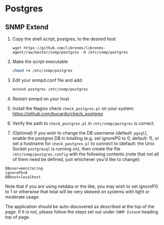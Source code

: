 # Postgres

## SNMP Extend

1. Copy the shell script, postgres, to the desired host

    ```
    wget https://github.com/librenms/librenms-agent/raw/master/snmp/postgres -O /etc/snmp/postgres
    ```

2. Make the script executable

    ```bash
    chmod +x /etc/snmp/postgres
    ```

3. Edit your snmpd.conf file and add:

    ```bash
    extend postgres /etc/snmp/postgres
    ```

4. Restart snmpd on your host

5. Install the Nagios check `check_postgres.pl` on your system:
<https://github.com/bucardo/check_postgres>

6. Verify the path to `check_postgres.pl` in `/etc/snmp/postgres` is
correct.

7. (Optional) If you wish to change the DB username (default: `pgsql`), enable
the postgres DB in totalling (e.g. set ignorePG to 0, default: 1), or set a
hostname for `check_postgres.pl` to connect to (default: the Unix Socket `postgresql` is running on), then create the file `/etc/snmp/postgres.config` with the following contents (note that not all of them need be defined, just whichever you'd like to change):

```
DBuser=monitoring
ignorePG=0
DBhost=localhost
```

Note that if you are using netdata or the like, you may wish to set ignorePG
to 1 or otherwise that total will be very skewed on systems with light or
moderate usage.

The application should be auto-discovered as described at the top of
the page. If it is not, please follow the steps set out under `SNMP
Extend` heading top of page.